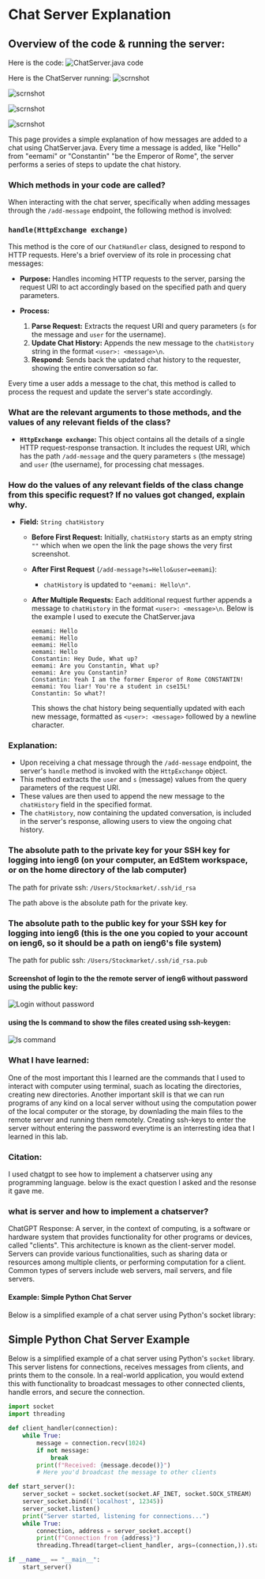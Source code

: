# Chat Server Explanation

## Overview of the code & running the server:
Here is the code:
![ChatServer.java code](ChatServer.png)

Here is the ChatServer running:
![scrnshot](404notfound.png)

![scrnshot](firstscrn.png)

![scrnshot](secondscrn.png)

![scrnshot](thirdscrn.png)


This page provides a simple explanation of how messages are added to a chat using ChatServer.java.
Every time a message is added, like "Hello" from "eemami" or "Constantin"  "be the Emperor of Rome", the server performs a series of steps to update the chat history.

 ### Which methods in your code are called?
 
When interacting with the chat server, specifically when adding messages through the `/add-message` endpoint, the following method is involved:

### `handle(HttpExchange exchange)`

This method is the core of our `ChatHandler` class, designed to respond to HTTP requests. Here's a brief overview of its role in processing chat messages:

- **Purpose:** Handles incoming HTTP requests to the server, parsing the request URI to act accordingly based on the specified path and query parameters.
  
- **Process:**
  1. **Parse Request:** Extracts the request URI and query parameters (`s` for the message and `user` for the username).
  2. **Update Chat History:** Appends the new message to the `chatHistory` string in the format `<user>: <message>\n`.
  3. **Respond:** Sends back the updated chat history to the requester, showing the entire conversation so far.

Every time a user adds a message to the chat, this method is called to process the request and update the server's state accordingly.

### What are the relevant arguments to those methods, and the values of any relevant fields of the class?

- **`HttpExchange exchange`:** This object contains all the details of a single HTTP request-response transaction. It includes the request URI, which has the path `/add-message` and the query parameters `s` (the message) and `user` (the username), for processing chat messages.

### How do the values of any relevant fields of the class change from this specific request? If no values got changed, explain why.

- **Field:** `String chatHistory`

  - **Before First Request:** Initially, `chatHistory` starts as an empty string `""` which when we open the link the page shows the very
      first screenshot.

  - **After First Request** (`/add-message?s=Hello&user=eemami`):
    - `chatHistory` is updated to `"eemami: Hello\n"`.
  - **After Multiple Requests:** Each additional request further appends a message to `chatHistory` in the format `<user>: <message>\n`. Below is the example I used to execute the ChatServer.java

    ```
    eemami: Hello
    eemami: Hello
    eemami: Hello
    eemami: Hello
    Constantin: Hey Dude, What up?
    eemami: Are you Constantin, What up?
    eemami: Are you Constantin?
    Constantin: Yeah I am the former Emperor of Rome CONSTANTIN!
    eemami: You liar! You're a student in cse15L!
    Constantin: So what?!
    ```

    This shows the chat history being sequentially updated with each new message, formatted as `<user>: <message>` followed by a newline character.

### Explanation:

- Upon receiving a chat message through the `/add-message` endpoint, the server's `handle` method is invoked with the `HttpExchange` object.
- This method extracts the `user` and `s` (message) values from the query parameters of the request URI.
- These values are then used to append the new message to the `chatHistory` field in the specified format.
- The `chatHistory`, now containing the updated conversation, is included in the server's response, allowing users to view the ongoing chat history.

### The absolute path to the private key for your SSH key for logging into ieng6 (on your computer, an EdStem workspace, or on the home directory of the lab computer)
  
  The path for private ssh: `/Users/Stockmarket/.ssh/id_rsa`
  
 The path above is the absolute path for the private key.

### The absolute path to the public key for your SSH key for logging into ieng6 (this is the one you copied to your account on ieng6, so it should be a path on ieng6's file system)
 The path for public ssh: `/Users/Stockmarket/.ssh/id_rsa.pub`

 #### Screenshot of login to the the remote server of ieng6 without password using the public key:
 
 ![Login without password](login.png)


 #### using the ls command to show the files created using ssh-keygen:

 ![ls command](lscommand.png) 


### What I have learned:

One of the most important this I learned are the commands that I used to interact with computer using terminal, suach as 
locating the directories, creating new directories. Another important skill is that we can run programs of any kind on a local server without using the computation power of the local computer or the storage, by downlading the main files to the remote server and running them remotely. Creating ssh-keys to enter the server without entering the password everytime is an interresting idea that I learned in this lab.


### Citation:
I used chatgpt to see how to implement a chatserver using any programming language. below is the exact question I asked and the resonse it gave me.

### what is server and how to implement a chatserver?
ChatGPT Response:
A server, in the context of computing, is a software or hardware system that provides functionality for other programs or devices, called "clients". This architecture is known as the client-server model. Servers can provide various functionalities, such as sharing data or resources among multiple clients, or performing computation for a client. Common types of servers include web servers, mail servers, and file servers.

#### Example: Simple Python Chat Server
Below is a simplified example of a chat server using Python's socket library:

 ## Simple Python Chat Server Example

Below is a simplified example of a chat server using Python's `socket` library. This server listens for connections, receives messages from clients, and prints them to the console. In a real-world application, you would extend this with functionality to broadcast messages to other connected clients, handle errors, and secure the connection.

```python
import socket
import threading

def client_handler(connection):
    while True:
        message = connection.recv(1024)
        if not message:
            break
        print(f"Received: {message.decode()}")
        # Here you'd broadcast the message to other clients

def start_server():
    server_socket = socket.socket(socket.AF_INET, socket.SOCK_STREAM)
    server_socket.bind(('localhost', 12345))
    server_socket.listen()
    print("Server started, listening for connections...")
    while True:
        connection, address = server_socket.accept()
        print(f"Connection from {address}")
        threading.Thread(target=client_handler, args=(connection,)).start()

if __name__ == "__main__":
    start_server()


  
  
